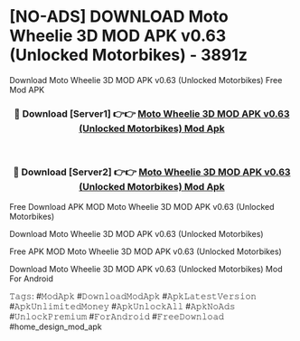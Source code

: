 # [NO-ADS] DOWNLOAD Moto Wheelie 3D MOD APK v0.63 (Unlocked Motorbikes) - 3891z
Download Moto Wheelie 3D MOD APK v0.63 (Unlocked Motorbikes) Free Mod APK

<div align="center">
<h3>🔴 Download [Server1] 👉👉 <a href="https://apk-comot.site?title=Moto_Wheelie_3D_MOD_APK_v0.63_(Unlocked_Motorbikes)">Moto Wheelie 3D MOD APK v0.63 (Unlocked Motorbikes) Mod Apk</a></h3><br>

<h3>🔴 Download [Server2] 👉👉 <a href="https://apk-comot.site?title=Moto_Wheelie_3D_MOD_APK_v0.63_(Unlocked_Motorbikes)">Moto Wheelie 3D MOD APK v0.63 (Unlocked Motorbikes) Mod Apk</a></h3>
</div>


Free Download APK MOD Moto Wheelie 3D MOD APK v0.63 (Unlocked Motorbikes)

Download Moto Wheelie 3D MOD APK v0.63 (Unlocked Motorbikes) 

Free APK MOD Moto Wheelie 3D MOD APK v0.63 (Unlocked Motorbikes) 

Download Moto Wheelie 3D MOD APK v0.63 (Unlocked Motorbikes) Mod For Android

𝚃𝚊𝚐𝚜: #𝙼𝚘𝚍𝙰𝚙𝚔 #𝙳𝚘𝚠𝚗𝚕𝚘𝚊𝚍𝙼𝚘𝚍𝙰𝚙𝚔 #𝙰𝚙𝚔𝙻𝚊𝚝𝚎𝚜𝚝𝚅𝚎𝚛𝚜𝚒𝚘𝚗 #𝙰𝚙𝚔𝚄𝚗𝚕𝚒𝚖𝚒𝚝𝚎𝚍𝙼𝚘𝚗𝚎𝚢 #𝙰𝚙𝚔𝚄𝚗𝚕𝚘𝚌𝚔𝙰𝚕𝚕 #𝙰𝚙𝚔𝙽𝚘𝙰𝚍𝚜 #𝚄𝚗𝚕𝚘𝚌𝚔𝙿𝚛𝚎𝚖𝚒𝚞𝚖 #𝙵𝚘𝚛𝙰𝚗𝚍𝚛𝚘𝚒𝚍 #𝙵𝚛𝚎𝚎𝙳𝚘𝚠𝚗𝚕𝚘𝚊𝚍 #home_design_mod_apk
